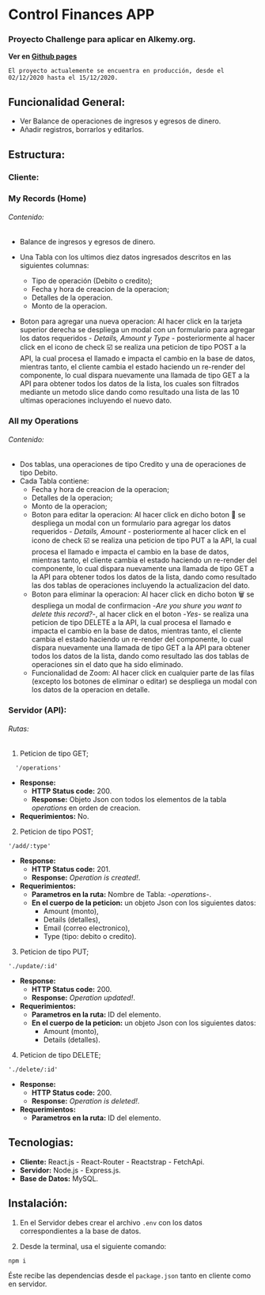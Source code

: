 # Control Finances APP
### Proyecto Challenge para aplicar en Alkemy.org.
 **Ver en [Github pages](https://jenniecbm.github.io/CFP/#/)**
```
El proyecto actualemente se encuentra en producción, desde el 02/12/2020 hasta el 15/12/2020.
```
## Funcionalidad General:
- Ver Balance de operaciones de ingresos y egresos de dinero. 
- Añadir registros, borrarlos y editarlos.

## Estructura:

### Cliente: 
  ### My Records (Home) 
   ###### Contenido:
  - Balance de ingresos y egresos de dinero.
  
  - Una Tabla con los ultimos diez datos ingresados descritos en las siguientes columnas:
    - Tipo de operación (Debito o credito);
    - Fecha y hora de creacion de la operacion;
    - Detalles de la operacion.
    - Monto de la operacion.
  
  - Boton para agregar una nueva operacion:
    Al hacer click en la tarjeta superior derecha se despliega un modal con un formulario para agregar los datos requeridos - *Details, Amount y Type* - posteriormente al hacer click en el icono de check :ballot_box_with_check: se realiza una peticion de tipo POST a la API, la cual procesa el llamado e impacta el cambio en la base de datos, mientras tanto, el cliente cambia el estado haciendo un re-render del componente, lo cual dispara nuevamente una llamada de tipo GET a la API para obtener todos los datos de la lista, los cuales son filtrados mediante un metodo slice dando como resultado una lista de las 10 ultimas operaciones incluyendo el nuevo dato.
  
  ### All my Operations
   ###### Contenido:
  
  - Dos tablas, una operaciones de tipo Credito y una de operaciones de tipo Debito.
  - Cada Tabla contiene: 
    - Fecha y hora de creacion de la operacion; 
    - Detalles de la operacion; 
    - Monto de la operacion;
    - Boton para editar la operacion: Al hacer click en dicho boton :pencil: se despliega un modal con un formulario para agregar los datos requeridos - *Details, Amount* - posteriormente al hacer click en el icono de check :ballot_box_with_check: se realiza una peticion de tipo PUT a la API, la cual procesa el llamado e impacta el cambio en la base de datos, mientras tanto, el cliente cambia el estado haciendo un re-render del componente, lo cual dispara nuevamente una llamada de tipo GET a la API para obtener todos los datos de la lista, dando como resultado las dos tablas de operaciones incluyendo la actualizacion del dato.
    - Boton para eliminar la operacion: Al hacer click en dicho boton 🗑️ se despliega un modal de confirmacion -*Are you shure you want to delete this record?*-, al hacer click en el boton -*Yes*- se realiza una peticion de tipo DELETE a la API, la cual procesa el llamado e impacta el cambio en la base de datos, mientras tanto, el cliente cambia el estado haciendo un re-render del componente, lo cual dispara nuevamente una llamada de tipo GET a la API para obtener todos los datos de la lista, dando como resultado las dos tablas de operaciones sin el dato que ha sido eliminado. 
    - Funcionalidad de Zoom: Al hacer click en cualquier parte de las filas (excepto los botones de eliminar o editar) se despliega un modal con los datos de la operacion en detalle. 
    
### Servidor (API):
  ###### Rutas:
  1. Peticion de tipo GET;
  ```
    '/operations'
  ```
   - **Response:** 
     - **HTTP Status code:** 200.
     - **Response:** Objeto Json con todos los elementos de la tabla *operations* en orden de creacion.
   - **Requerimientos:** No.
  
  2. Peticion de tipo POST;
  ```
  '/add/:type'
  ```
   - **Response:** 
     - **HTTP Status code:** 201.
     - **Response:** *Operation is created!*.
   - **Requerimientos:**
      - **Parametros en la ruta:** Nombre de Tabla: -*operations*-.
      - **En el cuerpo de la peticion:** un objeto Json con los siguientes datos: 
        - Amount (monto),
        - Details (detalles),
        - Email (correo electronico),
        - Type (tipo: debito o credito).           
   
   3. Peticion de tipo PUT;
   ```
   './update/:id'
   ``` 
   - **Response:** 
     - **HTTP Status code:** 200.
     - **Response:** *Operation updated!*.
   - **Requerimientos:**
      - **Parametros en la ruta:** ID del elemento.
      - **En el cuerpo de la peticion:** un objeto Json con los siguientes datos: 
        - Amount (monto),
        - Details (detalles).         
    
   4. Peticion de tipo DELETE;
   ```
   './delete/:id'
   ```
   - **Response:** 
     - **HTTP Status code:** 200.
     - **Response:** *Operation is deleted!*.
   - **Requerimientos:**
      - **Parametros en la ruta:** ID del elemento. 

## Tecnologias:

- **Cliente:** React.js - React-Router - Reactstrap - FetchApi. 
- **Servidor:** Node.js - Express.js. 
- **Base de Datos:** MySQL. 

## Instalación:

1. En el Servidor debes crear el archivo `.env`
con los datos correspondientes a la base de datos. 

2. Desde la terminal, usa el siguiente comando:
  ```
  npm i 
  ```
Éste recibe las dependencias desde el `package.json`
 tanto en cliente como en servidor. 

